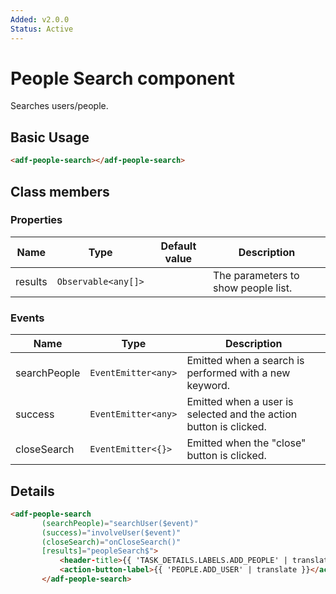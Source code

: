 ```yaml
---
Added: v2.0.0
Status: Active
---
```

# People Search component

Searches users/people.

## Basic Usage

```html
<adf-people-search></adf-people-search>
```

## Class members

### Properties

| Name | Type | Default value | Description |
| ---- | ---- | ------------- | ----------- |
| results | `Observable<any[]>` |  | The parameters to show people list.  |

### Events

| Name | Type | Description |
| ---- | ---- | ----------- |
| searchPeople | `EventEmitter<any>` | Emitted when a search is performed with a new keyword. |
| success | `EventEmitter<any>` | Emitted when a user is selected and the action button is clicked. |
| closeSearch | `EventEmitter<{}>` | Emitted when the "close" button is clicked. |

## Details

<!-- {% raw %} -->

```html
<adf-people-search
       (searchPeople)="searchUser($event)"
       (success)="involveUser($event)"
       (closeSearch)="onCloseSearch()"
       [results]="peopleSearch$">
           <header-title>{{ 'TASK_DETAILS.LABELS.ADD_PEOPLE' | translate }}</header-title>
           <action-button-label>{{ 'PEOPLE.ADD_USER' | translate }}</action-button-label>
       </adf-people-search>
```

<!-- {% endraw %} -->
